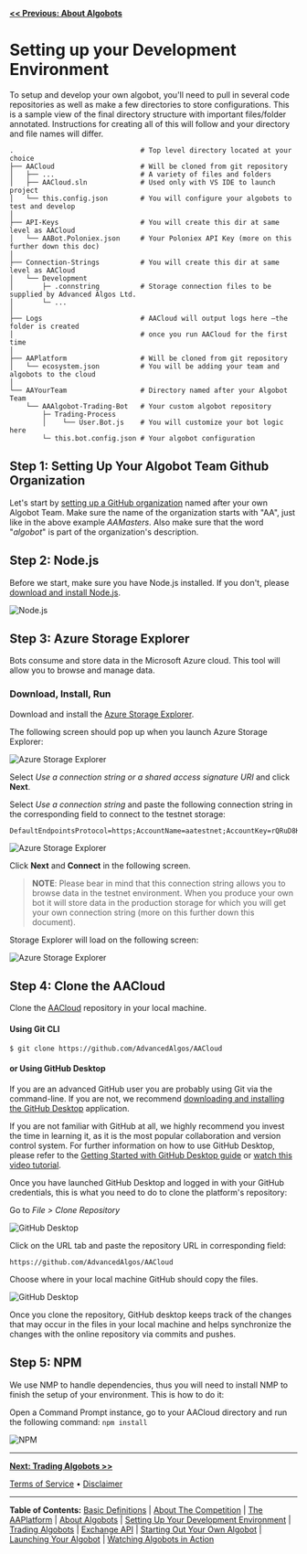 **[<< Previous: About Algobots](../Algobots.md)**


# Setting up your Development Environment

To setup and develop your own algobot, you'll need to pull in several code repositories as well as make a few directories to store configurations. This is a sample view of the final directory structure with important files/folder annotated. Instructions for creating all of this will follow and your directory and file names will differ.

```
.                               # Top level directory located at your choice
├── AACloud                     # Will be cloned from git repository
│   ├── ...                     # A variety of files and folders
│   ├── AACloud.sln             # Used only with VS IDE to launch project
│   └── this.config.json    	# You will configure your algobots to test and develop
│ 
├── API-Keys                    # You will create this dir at same level as AACloud
│   └── AABot.Poloniex.json     # Your Poloniex API Key (more on this further down this doc)
│ 
├── Connection-Strings          # You will create this dir at same level as AACloud
│   └── Development              
│       ├─ .connstring          # Storage connection files to be supplied by Advanced Algos Ltd.
│       └─ ...  
│ 
├── Logs                        # AACloud will output logs here –the folder is created 
│                               # once you run AACloud for the first time
│ 
├── AAPlatform                  # Will be cloned from git repository
│   └── ecosystem.json          # You will be adding your team and algobots to the cloud
│
└── AAYourTeam                  # Directory named after your Algobot Team
    └── AAAlgobot-Trading-Bot   # Your custom algobot repository     
        ├─ Trading-Process
        │    └── User.Bot.js    # You will customize your bot logic here
        └─ this.bot.config.json # Your algobot configuration

```

## Step 1: Setting Up Your Algobot Team Github Organization

Let's start by [setting up a GitHub organization](https://github.com/account/organizations/new) named after your own Algobot Team. Make sure the name of the organization starts with "AA", just like in the above example _AAMasters_. Also make sure that the word "_algobot_" is part of the organization's description.

## Step 2: Node.js

Before we start, make sure you have Node.js installed. If you don't, please [download and install Node.js](https://nodejs.org/en/download/).

![Node.js](https://github.com/AdvancedAlgos/Documentation/blob/master/Media/Dev-Teams-Getting-Sarted-Guide/Node-js-01.png)

## Step 3: Azure Storage Explorer

Bots consume and store data in the Microsoft Azure cloud. This tool will allow you to browse and manage data.

### Download, Install, Run

Download and install the [Azure Storage Explorer](https://azure.microsoft.com/en-us/features/storage-explorer/).

The following screen should pop up when you launch Azure Storage Explorer:

![Azure Storage Explorer](https://github.com/AdvancedAlgos/Documentation/blob/master/Media/Dev-Teams-Getting-Sarted-Guide/Azure-Storage-Explorer-02.png)

Select _Use a connection string or a shared access signature URI_ and click **Next**.

Select _Use a connection string_ and paste the following connection string in the corresponding field to connect to the testnet storage:

```
DefaultEndpointsProtocol=https;AccountName=aatestnet;AccountKey=rQRuD8KeD0upqcN9532zqZTknKwkYJDpGzkATGptk9lIEovkLchdOGOJVld26cUjpzTA4enxsxpCB33B0pOZRg==;EndpointSuffix=core.windows.net
```

![Azure Storage Explorer](https://github.com/AdvancedAlgos/Documentation/blob/master/Media/Dev-Teams-Getting-Sarted-Guide/Azure-Storage-Explorer-03.png)

Click **Next** and **Connect** in the following screen.

> **NOTE**: Please bear in mind that this connection string allows you to browse data in the testnet environment. When you produce your own bot it will store data in the production storage for which you will get your own connection string (more on this further down this document).

Storage Explorer will load on the following screen:

![Azure Storage Explorer](https://github.com/AdvancedAlgos/Documentation/blob/master/Media/Dev-Teams-Getting-Sarted-Guide/Azure-Storage-Explorer-01.png)

## Step 4: Clone the AACloud

Clone the [AACloud](https://github.com/AdvancedAlgos/AACloud) repository in your local machine.

#### Using Git CLI
```
$ git clone https://github.com/AdvancedAlgos/AACloud
```

#### or Using GitHub Desktop

If you are an advanced GitHub user you are probably using Git via the command-line. If you are not, we recommend [downloading and installing the GitHub Desktop](https://desktop.github.com/) application.

If you are not familiar with GitHub at all, we highly recommend you invest the time in learning it, as it is the most popular collaboration and version control system. For further information on how to use GitHub Desktop, please refer to the [Getting Started with GitHub Desktop guide](https://help.github.com/desktop/guides/getting-started-with-github-desktop/) or [watch this video tutorial](https://www.youtube.com/watch?v=GqNAD4XoZ6k).

Once you have launched GitHub Desktop and logged in with your GitHub credentials, this is what you need to do to clone the platform's repository:

Go to _File > Clone Repository_

![GitHub Desktop](https://github.com/AdvancedAlgos/Documentation/blob/master/Media/Dev-Teams-Getting-Sarted-Guide/GitHub-Desktop-01.png)

Click on the URL tab and paste the repository URL in corresponding field:

```
https://github.com/AdvancedAlgos/AACloud
```

Choose where in your local machine GitHub should copy the files.

![GitHub Desktop](https://github.com/AdvancedAlgos/Documentation/blob/master/Media/Dev-Teams-Getting-Sarted-Guide/GitHub-Desktop-02.png)

Once you clone the repository, GitHub desktop keeps track of the changes that may occur in the files in your local machine and helps synchronize the changes with the online repository via commits and pushes.

## Step 5: NPM

We use NMP to handle dependencies, thus you will need to install NMP to finish the setup of your environment. This is how to do it:

Open a Command Prompt instance, go to your AACloud directory and run the following command: ```npm install``` 

![NPM](https://github.com/AdvancedAlgos/Documentation/blob/master/Media/Dev-Teams-Getting-Sarted-Guide/NPM-install.png)

<hr />

**[Next: Trading Algobots >>](./1-TradingAlgobots.md)**

[Terms of Service](../Terms.md)  &bull;  [Disclaimer](../Disclaimer.md)

<hr />

**Table of Contents:** [Basic Definitions](../README.md/#basic-definitions) | [About The Competition](../TheCompetition.md) | [The AAPlatform](../AAPlatform.md) | [About Algobots](../Algobots.md) | [Setting Up Your Development Environment](./0-Setup.md) | [Trading Algobots](./1-TradingAlgobots.md) | [Exchange API](./1b-Exchange-API.md) | [Starting Out Your Own Algobot](./2-YourOwnAlgobot.md) | [Launching Your Algobot](./3-LaunchingYourAlgobot.md) | [Watching Algobots in Action](../Algobots-in-action.md) 
